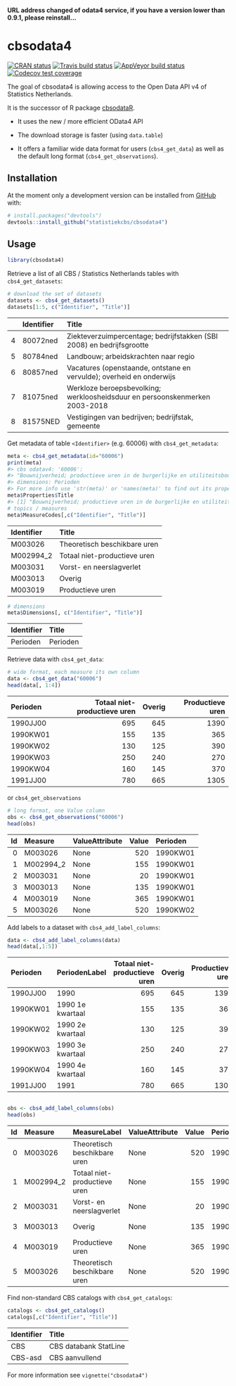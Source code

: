 
<!-- README.md is generated from README.Rmd. Please edit that file -->

<!-- README.md is generated from README.Rmd. Please edit that file -->

**URL address changed of odata4 service, if you have a version lower 
than 0.9.1, please reinstall…**

# cbsodata4

<!-- badges: start -->

[![CRAN
status](https://www.r-pkg.org/badges/version/cbsodata4)](https://cran.r-project.org/package=cbsodata4)
[![Travis build
status](https://travis-ci.org/statistiekcbs/cbsodata4.svg?branch=master)](https://travis-ci.org/statistiekcbs/cbsodata4)
[![AppVeyor build
status](https://ci.appveyor.com/api/projects/status/github/statistiekcbs/cbsodata4?branch=master&svg=true)](https://ci.appveyor.com/project/edwindj/cbsodata4)
[![Codecov test
coverage](https://codecov.io/gh/statistiekcbs/cbsodata4/branch/master/graph/badge.svg)](https://codecov.io/gh/statistiekcbs/cbsodata4?branch=master)

<!-- badges: end -->

The goal of cbsodata4 is allowing access to the Open Data API v4 of
Statistics Netherlands.

It is the successor of R package
[cbsodataR](https://CRAN.R-project.org/package=cbsodataR).

  - It uses the new / more efficient OData4 API

  - The download storage is faster (using `data.table`)

  - It offers a familiar wide data format for users (`cbs4_get_data`) as
    well as the default long format (`cbs4_get_observations`).

## Installation

<!--

You can install the released version of cbsodata4 from [CRAN](https://CRAN.R-project.org) with:

```r
install.packages("cbsodata4")
```
!-->

At the moment only a development version can be installed from
[GitHub](https://github.com/) with:

``` r
# install.packages("devtools")
devtools::install_github("statistiekcbs/cbsodata4")
```

## Usage

``` r
library(cbsodata4)
```

Retrieve a list of all CBS / Statistics Netherlands tables with
`cbs4_get_datasets`:

``` r
# download the set of datasets
datasets <- cbs4_get_datasets()
datasets[1:5, c("Identifier", "Title")]
```

<div class="kable-table">

|   | Identifier | Title                                                                       |
| :- | :--------- | :-------------------------------------------------------------------------- |
| 4 | 80072ned   | Ziekteverzuimpercentage; bedrijfstakken (SBI 2008) en bedrijfsgrootte       |
| 5 | 80784ned   | Landbouw; arbeidskrachten naar regio                                        |
| 6 | 80857ned   | Vacatures (openstaande, ontstane en vervulde); overheid en onderwijs        |
| 7 | 81075ned   | Werkloze beroepsbevolking; werkloosheidsduur en persoonskenmerken 2003-2018 |
| 8 | 81575NED   | Vestigingen van bedrijven; bedrijfstak, gemeente                            |

</div>

Get metadata of table `<Identifier>` (e.g. 60006) with
`cbs4_get_metadata`:

``` r
meta <- cbs4_get_metadata(id="60006")
print(meta)
#> cbs odatav4: '60006':
#> "Bouwnijverheid; productieve uren in de burgerlijke en utiliteitsbouw"
#> dimensions: Perioden
#> For more info use 'str(meta)' or 'names(meta)' to find out its properties.
meta$Properties$Title
#> [1] "Bouwnijverheid; productieve uren in de burgerlijke en utiliteitsbouw"
# topics / measures
meta$MeasureCodes[,c("Identifier", "Title")]
```

<div class="kable-table">

| Identifier | Title                        |
| :--------- | :--------------------------- |
| M003026    | Theoretisch beschikbare uren |
| M002994\_2 | Totaal niet-productieve uren |
| M003031    | Vorst- en neerslagverlet     |
| M003013    | Overig                       |
| M003019    | Productieve uren             |

</div>

``` r
# dimensions
meta$Dimensions[, c("Identifier", "Title")]
```

<div class="kable-table">

| Identifier | Title    |
| :--------- | :------- |
| Perioden   | Perioden |

</div>

Retrieve data with `cbs4_get_data`:

``` r
# wide format, each measure its own column
data <- cbs4_get_data("60006")
head(data[, 1:4])
```

<div class="kable-table">

| Perioden | Totaal niet-productieve uren | Overig | Productieve uren |
| :------- | ---------------------------: | -----: | ---------------: |
| 1990JJ00 |                          695 |    645 |             1390 |
| 1990KW01 |                          155 |    135 |              365 |
| 1990KW02 |                          130 |    125 |              390 |
| 1990KW03 |                          250 |    240 |              270 |
| 1990KW04 |                          160 |    145 |              370 |
| 1991JJ00 |                          780 |    665 |             1305 |

</div>

or `cbs4_get_observations`

``` r
# long format, one Value column
obs <- cbs4_get_observations("60006")
head(obs)
```

<div class="kable-table">

| Id | Measure    | ValueAttribute | Value | Perioden |
| -: | :--------- | :------------- | ----: | :------- |
|  0 | M003026    | None           |   520 | 1990KW01 |
|  1 | M002994\_2 | None           |   155 | 1990KW01 |
|  2 | M003031    | None           |    20 | 1990KW01 |
|  3 | M003013    | None           |   135 | 1990KW01 |
|  4 | M003019    | None           |   365 | 1990KW01 |
|  5 | M003026    | None           |   520 | 1990KW02 |

</div>

Add labels to a dataset with `cbs4_add_label_columns`:

``` r
data <- cbs4_add_label_columns(data)
head(data[,1:5])
```

<div class="kable-table">

| Perioden | PeriodenLabel    | Totaal niet-productieve uren | Overig | Productieve uren |
| :------- | :--------------- | ---------------------------: | -----: | ---------------: |
| 1990JJ00 | 1990             |                          695 |    645 |             1390 |
| 1990KW01 | 1990 1e kwartaal |                          155 |    135 |              365 |
| 1990KW02 | 1990 2e kwartaal |                          130 |    125 |              390 |
| 1990KW03 | 1990 3e kwartaal |                          250 |    240 |              270 |
| 1990KW04 | 1990 4e kwartaal |                          160 |    145 |              370 |
| 1991JJ00 | 1991             |                          780 |    665 |             1305 |

</div>

``` r

obs <- cbs4_add_label_columns(obs)
head(obs)
```

<div class="kable-table">

| Id | Measure    | MeasureLabel                 | ValueAttribute | Value | Perioden | PeriodenLabel    |
| -: | :--------- | :--------------------------- | :------------- | ----: | :------- | :--------------- |
|  0 | M003026    | Theoretisch beschikbare uren | None           |   520 | 1990KW01 | 1990 1e kwartaal |
|  1 | M002994\_2 | Totaal niet-productieve uren | None           |   155 | 1990KW01 | 1990 1e kwartaal |
|  2 | M003031    | Vorst- en neerslagverlet     | None           |    20 | 1990KW01 | 1990 1e kwartaal |
|  3 | M003013    | Overig                       | None           |   135 | 1990KW01 | 1990 1e kwartaal |
|  4 | M003019    | Productieve uren             | None           |   365 | 1990KW01 | 1990 1e kwartaal |
|  5 | M003026    | Theoretisch beschikbare uren | None           |   520 | 1990KW02 | 1990 2e kwartaal |

</div>

Find non-standard CBS catalogs with `cbs4_get_catalogs`:

``` r
catalogs <- cbs4_get_catalogs()
catalogs[,c("Identifier", "Title")]
```

<div class="kable-table">

| Identifier | Title                 |
| :--------- | :-------------------- |
| CBS        | CBS databank StatLine |
| CBS-asd    | CBS aanvullend        |

</div>

For more information see `vignette("cbsodata4")`
